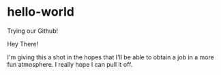 # hello-world
Trying our Github!

Hey There!

I'm giving this a shot in the hopes that I'll be able to obtain a job in a more fun atmosphere.
I really hope I can pull it off.

